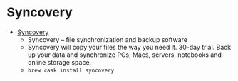 # Syncovery
- [Syncovery](https://www.syncovery.com/)
  -  Syncovery – file synchronization and backup software
  - Syncovery will copy your files the way you need it. 30-day trial. Back up your data and synchronize PCs, Macs, servers, notebooks and online storage space.
  - `brew cask install syncovery`
